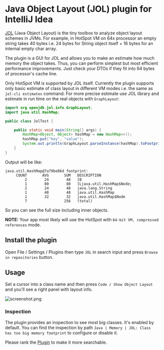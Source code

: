 # Java Object Layout (JOL) plugin for IntelliJ Idea

[JOL](https://openjdk.java.net/projects/code-tools/jol/) (Java Object Layout) is the tiny toolbox to analyze object layout schemes in JVMs.
For example, in HotSpot VM on 64x processor an empty string takes 40 bytes i.e. 24 bytes for String object itself + 16 bytes for an internal empty char array.

The plugin is a GUI for JOL and allows you to make an estimate how much memory the object takes. Thus, you can perform simplest but most efficient performance improvements. Just check your DTOs if they fit into 64 bytes of processor's cache line.
  
Only HotSpot VM is supported by JOL itself.
Currently the plugin supports only basic estimate of class layout in different VM modes i.e. the same as `jol-cli estimates` command.
For more precise estimate use JOL library and estimate in run time on the real objects with `GraphLayout`:

```java
import org.openjdk.jol.info.GraphLayout;
import java.util.HashMap;

public class JolTest {

    public static void main(String[] args) {
        HashMap<Object, Object> hashMap = new HashMap<>();
        hashMap.put("key", "value");
        System.out.println(GraphLayout.parseInstance(hashMap).toFootprint());
    }
}
```

Output will be like:

    java.util.HashMap@7a79be86d footprint:
         COUNT       AVG       SUM   DESCRIPTION
             2        24        48   [B
             1        80        80   [Ljava.util.HashMap$Node;
             2        24        48   java.lang.String
             1        48        48   java.util.HashMap
             1        32        32   java.util.HashMap$Node
             7                 256   (total)

So you can see the full size including inner objects.

**NOTE:** Your app most likely will use the HotSpot with `64-bit VM, compressed references` mode. 

## Install the plugin
Open File / Settings / Plugins  then type `JOL` in search input and press `Browse in repositories` button.

## Usage
Set a cursor into a class name and then press `Code / Show Object Layout` and you'll see a right panel with layout info.

![screenshot.png](screenshot.png)

### Inspection
The plugin provides an inspection to see most big classes. It's enabled by default.
You can find the inspection by path `Java | Memory | JOL: Class has too big memory footprint` to configure or disable it. 

Please rank the [Plugin](https://plugins.jetbrains.com/plugin/10953-java-object-layout) to make it more searchable.
